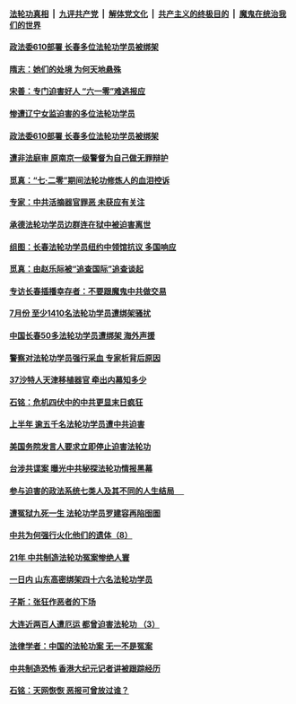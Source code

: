

####  [法轮功真相](../../../../basic/blob/master/README.md?t=08231231) &nbsp;|&nbsp; [九评共产党](../../../../9ping.md/blob/master/README.md?t=08231231) &nbsp;|&nbsp; [解体党文化](../../../../jtdwh.md/blob/master/README.md?t=08231231)  &nbsp;|&nbsp; [共产主义的终极目的](../../../../gczydzjmd.md/blob/master/README.md?t=08231231) &nbsp;|&nbsp; [魔鬼在统治我们的世界](../../../../mgztzwmdsj.md/blob/master/README.md?t=08231231) 

#### [政法委610部署 长春多位法轮功学员被绑架](../pages/prog424/a102924198.md?t=08231231) 

#### [隋志：她们的处境 为何天地悬殊](../pages/prog424/a102924010.md?t=08231231) 

#### [宋善：专门迫害好人 “六一零”难逃报应](../pages/prog424/a102923987.md?t=08231231) 

#### [惨遭辽宁女监迫害的多位法轮功学员](../pages/prog424/a102923892.md?t=08231231) 

#### [政法委610部署 长春多位法轮功学员被绑架](../pages/prog424/a102923869.md?t=08231231) 

#### [遭非法庭审 原南京一级警督为自己做无罪辩护](../pages/prog424/a102923054.md?t=08231231) 

#### [觅真：“七·二零”期间法轮功修炼人的血泪控诉](../pages/prog424/a102922363.md?t=08231231) 

#### [专家：中共活摘器官罪恶 未获应有关注](../pages/prog424/a102922287.md?t=08231231) 

#### [承德法轮功学员边群连在狱中被迫害离世](../pages/prog424/a102922281.md?t=08231231) 

#### [组图：长春法轮功学员纽约中领馆抗议 多国响应](../pages/prog424/a102921741.md?t=08231231) 

#### [觅真：由赵乐际被“追查国际”追查谈起](../pages/prog424/a102921473.md?t=08231231) 

#### [专访长春插播幸存者：不要跟魔鬼中共做交易](../pages/prog424/a102921406.md?t=08231231) 

#### [7月份 至少1410名法轮功学员遭绑架骚扰](../pages/prog424/a102921351.md?t=08231231) 

#### [中国长春50多法轮功学员遭绑架 海外声援](../pages/prog424/a102920996.md?t=08231231) 

#### [警察对法轮功学员强行采血 专家析背后原因](../pages/prog424/a102920538.md?t=08231231) 

#### [37沙特人天津移植器官 牵出内幕知多少](../pages/prog424/a102920515.md?t=08231231) 

#### [石铭：危机四伏中的中共更显末日疯狂](../pages/prog424/a102919848.md?t=08231231) 

#### [上半年 逾五千名法轮功学员遭中共迫害](../pages/prog424/a102919734.md?t=08231231) 

#### [美国务院发言人要求立即停止迫害法轮功](../pages/prog424/a102919359.md?t=08231231) 

#### [台涉共谍案 曝光中共秘探法轮功情报黑幕](../pages/prog424/a102919330.md?t=08231231) 

#### [参与迫害的政法系统七类人及其不同的人生结局 　](../pages/prog424/a102919102.md?t=08231231) 

#### [遭冤狱九死一生 法轮功学员罗建容再陷囹圄](../pages/prog424/a102918754.md?t=08231231) 

#### [中共为何强行火化他们的遗体（8）](../pages/prog424/a102918611.md?t=08231231) 

#### [21年 中共制造法轮功冤案惨绝人寰](../pages/prog424/a102918592.md?t=08231231) 

#### [一日内 山东高密绑架四十六名法轮功学员](../pages/prog424/a102918546.md?t=08231231) 

#### [子斯：张狂作恶者的下场](../pages/prog424/a102918291.md?t=08231231) 

#### [大连近两百人遭厄运 都曾迫害法轮功 （3）](../pages/prog424/a102917830.md?t=08231231) 

#### [法律学者：中国的法轮功案 无一不是冤案](../pages/prog424/a102917816.md?t=08231231) 

#### [中共制造恐怖 香港大纪元记者讲被跟踪经历](../pages/prog424/a102917234.md?t=08231231) 

#### [石铭：天网恢恢 恶报可曾放过谁？](../pages/prog424/a102917236.md?t=08231231) 

